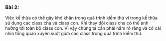 ### Bài 2:

Việc kế thừa có thể gây khó khăn trong quá trình kiểm thử vì trong kế thừa sử dụng các class cha và class con. Khi thay đổi class cha có thể ảnh hưởng tới toàn bộ class con. Vì vậy chúng ta cần phải nắm rõ ràng và có cái nhìn tổng quan xuyên suốt giữa các class trong quá trình kiểm thử.
